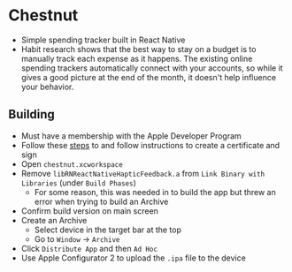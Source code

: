 # Chestnut
* Simple spending tracker built in React Native
* Habit research shows that the best way to stay on a budget is to manually track each expense as it happens. The existing online spending trackers automatically connect with your accounts, so while it gives a good picture at the end of the month, it doesn't help influence your behavior. 
## Building
* Must have a membership with the Apple Developer Program
* Follow these [steps](https://developer.apple.com/documentation/xcode/distributing-your-app-to-registered-devices) to and follow instructions to create a certificate and sign 
* Open `chestnut.xcworkspace`
* Remove `libRNReactNativeHapticFeedback.a` from `Link Binary with Libraries` (under `Build Phases`)
    * For some reason, this was needed in to build the app but threw an error when trying to build an Archive
* Confirm build version on main screen
* Create an Archive 
    * Select device in the target bar at the top 
    * Go to `Window` -> `Archive`
* Click `Distribute App` and then `Ad Hoc`
* Use Apple Configurator 2 to upload the `.ipa` file to the device 